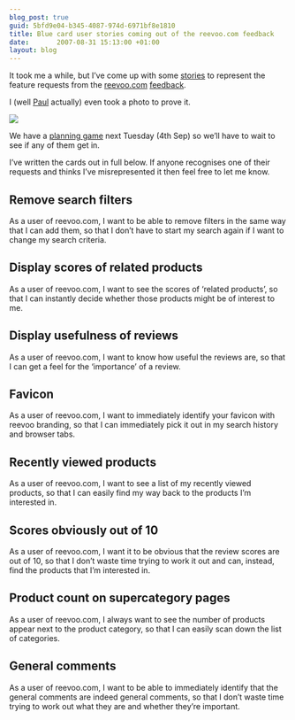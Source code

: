 ```yaml
---
blog_post: true
guid: 5bfd9e04-b345-4087-974d-6971bf8e1810
title: Blue card user stories coming out of the reevoo.com feedback
date:       2007-08-31 15:13:00 +01:00
layout: blog
---
```


It took me a while, but I’ve come up with some
[stories](http://en.wikipedia.org/wiki/User_story) to represent the
feature requests from the [reevoo.com](http://www.reevoo.com)
[feedback](/blog/2007-08-23-responses-to-reevoo-com-feedback).

I (well [Paul](http://www.po-ru.com) actually) even took a photo to
prove it.

[![](http://farm2.static.flickr.com/1175/1284248507_c7d8653554_m.jpg)](http://flickr.com/photos/chrisjroos/1284248507)

We have a [planning
game](http://en.wikipedia.org/wiki/Extreme_Programming_Practices#Planning_game)
next Tuesday (4th Sep) so we’ll have to wait to see if any of them get
in.

I’ve written the cards out in full below. If anyone recognises one of
their requests and thinks I’ve misrepresented it then feel free to let
me know.

Remove search filters
---------------------

As a user of reevoo.com, I want to be able to remove filters in the same
way that I can add them, so that I don’t have to start my search again
if I want to change my search criteria.

Display scores of related products
----------------------------------

As a user of reevoo.com, I want to see the scores of ‘related products’,
so that I can instantly decide whether those products might be of
interest to me.

Display usefulness of reviews
-----------------------------

As a user of reevoo.com, I want to know how useful the reviews are, so
that I can get a feel for the ‘importance’ of a review.

Favicon
-------

As a user of reevoo.com, I want to immediately identify your favicon
with reevoo branding, so that I can immediately pick it out in my search
history and browser tabs.

Recently viewed products
------------------------

As a user of reevoo.com, I want to see a list of my recently viewed
products, so that I can easily find my way back to the products I’m
interested in.

Scores obviously out of 10
--------------------------

As a user of reevoo.com, I want it to be obvious that the review scores
are out of 10, so that I don’t waste time trying to work it out and can,
instead, find the products that I’m interested in.

Product count on supercategory pages
------------------------------------

As a user of reevoo.com, I always want to see the number of products
appear next to the product category, so that I can easily scan down the
list of categories.

General comments
----------------

As a user of reevoo.com, I want to be able to immediately identify that
the general comments are indeed general comments, so that I don’t waste
time trying to work out what they are and whether they’re important.
